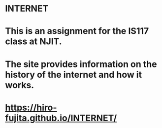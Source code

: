 # INTERNET
# This is an assignment for the IS117 class at NJIT.
# The site provides information on the history of the internet and how it works.
# https://hiro-fujita.github.io/INTERNET/
